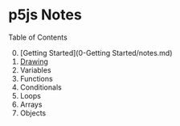 # p5js Notes

Table of Contents  

0. [Getting Started](0-Getting Started/notes.md)
1. [Drawing](1-Drawing/notes.md) 
2. Variables
3. Functions
4. Conditionals
5. Loops
6. Arrays
7. Objects